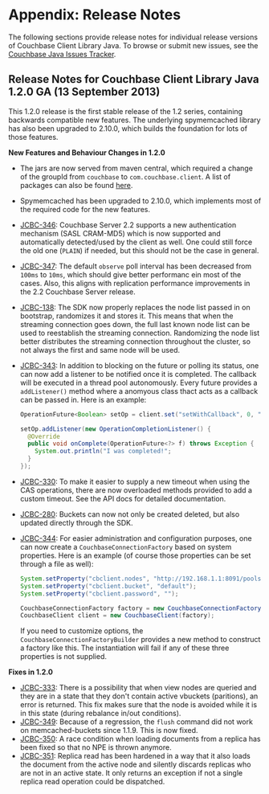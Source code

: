 # Appendix: Release Notes

The following sections provide release notes for individual release versions of
Couchbase Client Library Java. To browse or submit new issues, see the [Couchbase 
Java Issues Tracker](http://www.couchbase.com/issues/browse/JCBC).

<a id="couchbase-sdk-java-rn_1-2-0a"></a>

## Release Notes for Couchbase Client Library Java 1.2.0 GA (13 September 2013)

This 1.2.0 release is the first stable release of the 1.2 series, containing
backwards compatible new features. The underlying spymemcached library has also
been upgraded to 2.10.0, which builds the foundation for lots of those features.


**New Features and Behaviour Changes in 1.2.0**

 * The jars are now served from maven central, which required a change of
   the groupId from `couchbase` to `com.couchbase.client`. A list of packages
   can also be found [here](http://search.maven.org/#search%7Cga%7C1%7Ca%3A%22couchbase-client%22).
 * Spymemcached has been upgraded to 2.10.0, which implements most of the
   required code for the new features.
 * [JCBC-346](http://www.couchbase.com/issues/browse/JCBC-346): Couchbase Server 2.2 supports
   a new authentication mechanism (SASL CRAM-MD5) which is now supported and automatically
   detected/used by the client as well. One could still force the old one (`PLAIN`) if needed, 
   but this should not be the case in general.
 * [JCBC-347](http://www.couchbase.com/issues/browse/JCBC-347): The default `observe` poll interval
   has been decreased from `100ms` to `10ms`, which should give better performanc ein most of the
   cases. Also, this aligns with replication performance improvements in the 2.2 Couchbase Server
   release. 
 * [JCBC-138](http://www.couchbase.com/issues/browse/JCBC-138): The SDK now properly replaces the
   node list passed in on bootstrap, randomizes it and stores it. This means that when the streaming
   connection goes down, the full last known node list can be used to reestablish the streaming
   connection. Randomizing the node list better distributes the streaming connection throughout
   the cluster, so not always the first and same node will be used.
 * [JCBC-343](http://www.couchbase.com/issues/browse/JCBC-343): In addition to blocking on the future
   or polling its status, one can now add a listener to be notified once it is completed. The
   callback will be executed in a thread pool autonomously. Every future provides a `addListener()`
   method where a anomyous class thact acts as a callback can be passed in. Here is an example:

   ```java
   OperationFuture<Boolean> setOp = client.set("setWithCallback", 0, "content");

   setOp.addListener(new OperationCompletionListener() {
     @Override
     public void onComplete(OperationFuture<?> f) throws Exception {
       System.out.println("I was completed!";
     }
   });
   ```
 * [JCBC-330](http://www.couchbase.com/issues/browse/JCBC-330): To make it easier to supply a new
   timeout when using the CAS operations, there are now overloaded methods provided to add a custom
   timeout. See the API docs for detailed documentation.
 * [JCBC-280](http://www.couchbase.com/issues/browse/JCBC-280): Buckets can now not only be created
   deleted, but also updated directly through the SDK.
 * [JCBC-344](http://www.couchbase.com/issues/browse/JCBC-344): For easier administration and
   configuration purposes, one can now create a `CouchbaseConnectionFactory` based on system properties.
   Here is an example (of course those properties can be set through a file as well):

   ```java
   System.setProperty("cbclient.nodes", "http://192.168.1.1:8091/pools;192.168.1.2");
   System.setProperty("cbclient.bucket", "default");
   System.setProperty("cbclient.password", "");

   CouchbaseConnectionFactory factory = new CouchbaseConnectionFactory();
   CouchbaseClient client = new CouchbaseClient(factory);
   ```

   If you need to customize options, the `CouchbaseConnectionFactoryBuilder` provides a new method to
   construct a factory like this. The instantiation will fail if any of these three properties is not
   supplied.

**Fixes in 1.2.0**
  	
 * [JCBC-333](http://www.couchbase.com/issues/browse/JCBC-333): There is a possibility that
   when view nodes are queried and they are in a state that they don't contain active vbuckets
   (paritions), an error is returned. This fix makes sure that the node is avoided while it is
   in this state (during rebalance in/out conditions).
 * [JCBC-349](http://www.couchbase.com/issues/browse/JCBC-349): Because of a regression, the
   `flush` command did not work on memcached-buckets since 1.1.9. This is now fixed.
 * [JCBC-350](http://www.couchbase.com/issues/browse/JCBC-350): A race condition when loading 
   documents from a replica has been fixed so that no NPE is thrown anymore.
 * [JCBC-351](http://www.couchbase.com/issues/browse/JCBC-351): Replica read has been hardened
   in a way that it also loads the document from the active node and silently discards replicas
   who are not in an active state. It only returns an exception if not a single replica read
   operation could be dispatched.
